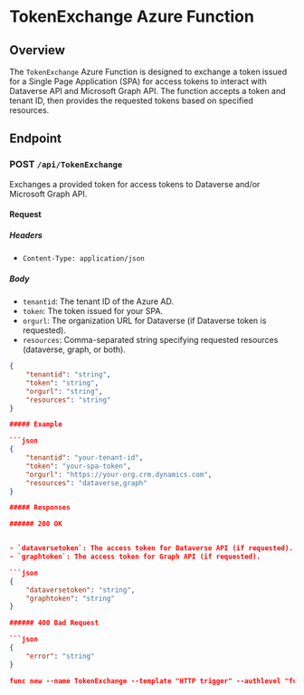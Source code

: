 # TokenExchange Azure Function

## Overview

The `TokenExchange` Azure Function is designed to exchange a token issued for a Single Page Application (SPA) for access tokens to interact with Dataverse API and Microsoft Graph API. The function accepts a token and tenant ID, then provides the requested tokens based on specified resources.

## Endpoint

### POST `/api/TokenExchange`

Exchanges a provided token for access tokens to Dataverse and/or Microsoft Graph API.

#### Request

##### Headers

- `Content-Type: application/json`

##### Body

- `tenantid`: The tenant ID of the Azure AD.
- `token`: The token issued for your SPA.
- `orgurl`: The organization URL for Dataverse (if Dataverse token is requested).
- `resources`: Comma-separated string specifying requested resources (dataverse, graph, or both).

````json
{
    "tenantid": "string",
    "token": "string",
    "orgurl": "string",
    "resources": "string"
}

##### Example

```json
{
    "tenantid": "your-tenant-id",
    "token": "your-spa-token",
    "orgurl": "https://your-org.crm.dynamics.com",
    "resources": "dataverse,graph"
}

##### Responses

###### 200 OK


- `dataversetoken`: The access token for Dataverse API (if requested)..
- `graphtoken`: The access token for Graph API (if requested).

```json
{
    "dataversetoken": "string",
    "graphtoken": "string"
}

###### 400 Bad Request

```json
{
    "error": "string"
}

func new --name TokenExchange --template "HTTP trigger" --authlevel "function"
````
